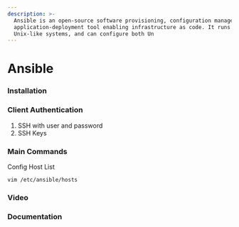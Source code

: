 ```yaml
---
description: >-
  Ansible is an open-source software provisioning, configuration management, and
  application-deployment tool enabling infrastructure as code. It runs on many
  Unix-like systems, and can configure both Un
---
```


# Ansible

### Installation

###

### Client Authentication

1. SSH with user and password&#x20;
2. SSH Keys

###

### Main Commands

Config Host List

```
vim /etc/ansible/hosts 
```

###

### Video

###

### Documentation
